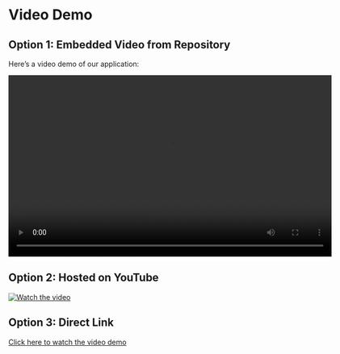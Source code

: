 # Video Demo

## Option 1: Embedded Video from Repository
Here’s a video demo of our application:

<video width="640" height="360" controls>
    <source src="Videos/GD1.mp4" type="video/mp4">
    Your browser does not support the video tag.
</video>

## Option 2: Hosted on YouTube
[![Watch the video](https://img.youtube.com/vi/VIDEO_ID/0.jpg)](https://www.youtube.com/watch?v=VIDEO_ID)

## Option 3: Direct Link
[Click here to watch the video demo](https://example.com/demo.mp4)
